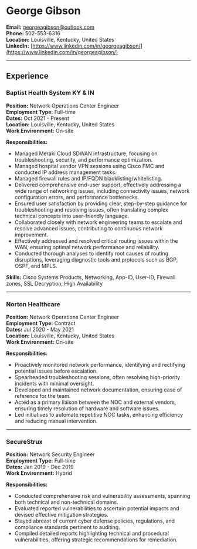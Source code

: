 # George Gibson

**Email:** georgeagibson@outlook.com  
**Phone:** 502-553-6316  
**Location:** Louisville, Kentucky, United States  
**LinkedIn:** [https://www.linkedin.com/in/georgeagibson/](https://www.linkedin.com/in/georgeagibson/)

---

## Experience

### Baptist Health System KY & IN
**Position:** Network Operations Center Engineer  
**Employment Type:** Full-time  
**Dates:** Oct 2021 - Present  
**Location:** Louisville, Kentucky, United States  
**Work Environment:** On-site  

**Responsibilities:**
- Managed Meraki Cloud SDWAN infrastructure, focusing on troubleshooting, security, and performance optimization.
- Managed hospital vendor VPN sessions using Cisco FMC and conducted IP address management tasks.
- Managed firewall rules and IP/FQDN blacklisting/whitelisting.
- Delivered comprehensive end-user support, effectively addressing a wide range of networking issues, including connectivity issues, network configuration errors, and performance bottlenecks.
- Ensured user satisfaction by providing clear, step-by-step guidance for troubleshooting and resolving issues, often translating complex technical concepts into user-friendly language.
- Collaborated closely with network engineering teams to escalate and resolve advanced issues, contributing to continuous network improvement.
- Effectively addressed and resolved critical routing issues within the WAN, ensuring optimal network performance and reliability.
- Conducted thorough analyses to identify root causes of routing disruptions, leveraging diagnostic tools and protocols such as BGP, OSPF, and MPLS.

**Skills:** Cisco Systems Products, Networking, App-ID, User-ID, Firewall zones, SSL Decryption, High Availability

---

### Norton Healthcare
**Position:** Network Operations Center Engineer  
**Employment Type:** Contract  
**Dates:** Jul 2020 - May 2021  
**Location:** Louisville, Kentucky, United States  
**Work Environment:** On-site  

**Responsibilities:**
- Proactively monitored network performance, identifying and rectifying potential issues before escalation.
- Spearheaded troubleshooting sessions, often resolving high-priority incidents with minimal oversight.
- Developed and maintained network documentation, ensuring ease of reference for the team.
- Acted as a primary liaison between the NOC and external vendors, ensuring timely resolution of hardware and software issues.
- Led initiatives to automate repetitive NOC tasks, enhancing efficiency and reducing manual intervention.

---

### SecureStrux
**Position:** Network Security Engineer  
**Employment Type:** Full-time  
**Dates:** Jan 2019 - Dec 2019  
**Work Environment:** Hybrid  

**Responsibilities:**
- Conducted comprehensive risk and vulnerability assessments, spanning both technical and non-technical domains.
- Evaluated reported vulnerabilities to ascertain potential impacts and devised effective mitigation strategies.
- Stayed abreast of current cyber defense policies, regulations, and compliance standards pertinent to auditing.
- Compiled detailed reports highlighting technical and procedural vulnerabilities, offering strategic recommendations for remediation.
